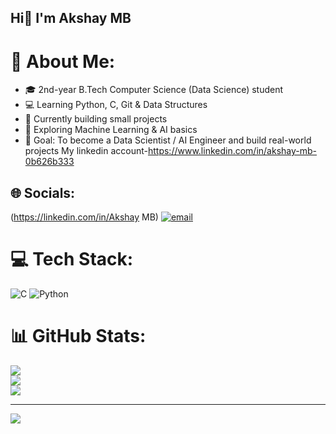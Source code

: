 ##                                                                           Hi👋 I'm Akshay MB

# 💫 About Me: 

- 🎓 2nd-year B.Tech Computer Science (Data Science) student  
- 💻 Learning Python, C, Git & Data Structures  
- 🚀 Currently building small projects  
- 🌱 Exploring Machine Learning & AI basics  
- 🎯 Goal: To become a Data Scientist / AI Engineer and build real-world projects
    My linkedin account-https://www.linkedin.com/in/akshay-mb-0b626b333


## 🌐 Socials:
(https://linkedin.com/in/Akshay MB) [![email](https://img.shields.io/badge/Email-D14836?logo=gmail&logoColor=white)](mailto:akshaymb1305@gmail.com) 

# 💻 Tech Stack:
![C](https://img.shields.io/badge/c-%2300599C.svg?style=for-the-badge&logo=c&logoColor=white) ![Python](https://img.shields.io/badge/python-3670A0?style=for-the-badge&logo=python&logoColor=ffdd54)
# 📊 GitHub Stats:
![](https://github-readme-stats.vercel.app/api?username=Akshay-mb-coder&theme=catppuccin_mocha&hide_border=false&include_all_commits=true&count_private=true)<br/>
![](https://nirzak-streak-stats.vercel.app/?user=Akshay-mb-coder&theme=catppuccin_mocha&hide_border=false)<br/>
![](https://github-readme-stats.vercel.app/api/top-langs/?username=Akshay-mb-coder&theme=catppuccin_mocha&hide_border=false&include_all_commits=true&count_private=true&layout=compact)

---
[![](https://visitcount.itsvg.in/api?id=Akshay-mb-coder&icon=0&color=0)](https://visitcount.itsvg.in)

<!-- Proudly created with GPRM ( https://gprm.itsvg.in ) -->
